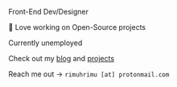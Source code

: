 Front-End Dev/Designer

💙 Love working on Open-Source projects

Currently unemployed

Check out my [blog](https://rimuh-blog.vercel.app/) and [projects](https://rimuh-blog.vercel.app/portfolio)

Reach me out -> ` rimuhrimu [at] protonmail.com `
